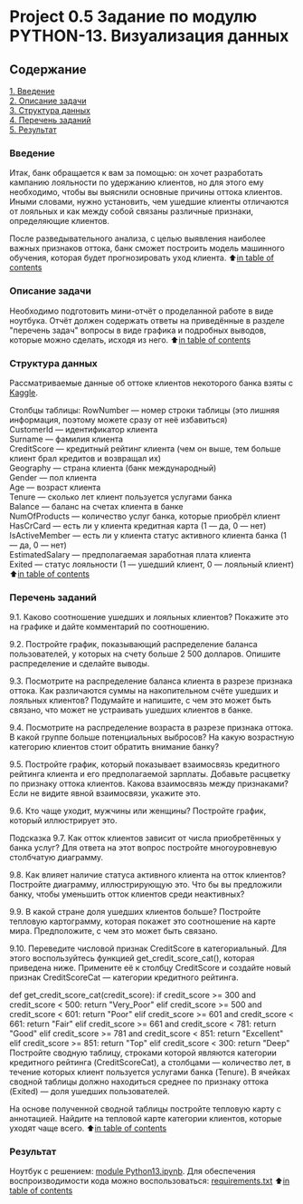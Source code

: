 # Project 0.5  Задание по модулю PYTHON-13. Визуализация данных

## Содержание
[1. Введение](https://github.com/Tio147/DS_1/tree/main/project_0.5#введение)   
[2. Описание задачи](https://github.com/Tio147/DS_1/tree/main/project_0.5#Описание_задачи)   
[3. Структура данных](https://github.com/Tio147/DS_1/tree/main/project_0.5#Структура_данных)   
[4. Перечень заданий](https://github.com/Tio147/DS_1/tree/main/project_0.5#Перечень_заданий)   
[5. Результат](https://github.com/Tio147/DS_1/tree/main/project_0.5#Результат)   


### Введение
Итак, банк обращается к вам за помощью: он хочет разработать кампанию лояльности по удержанию клиентов, но для этого ему необходимо, чтобы вы выяснили основные причины оттока клиентов. Иными словами, нужно установить, чем ушедшие клиенты отличаются от лояльных и как между собой связаны различные признаки, определяющие клиентов.

После разведывательного анализа, с целью выявления наиболее важных признаков оттока, банк сможет построить модель машинного обучения, которая будет прогнозировать уход клиента. 
:arrow_up:[in table of contents](https://github.com/Tio147/DS_1/tree/main/project_0.5/README.md#Содержание)


### Описание задачи
Необходимо подготовить мини-отчёт о проделанной работе в виде ноутбука. Отчёт должен содержать ответы на приведённые в разделе "перечень задач" вопросы в виде графика и подробных выводов, которые можно сделать, исходя из него.
:arrow_up:[in table of contents](https://github.com/Tio147/DS_1/tree/main/project_0.5/README.md#Содержание)


### Структура данных
Рассматриваемые данные об оттоке клиентов некоторого банка взяты с [Kaggle](https://www.kaggle.com/mathchi/churn-for-bank-customers).

Столбцы таблицы:
RowNumber — номер строки таблицы (это лишняя информация, поэтому можете сразу от неё избавиться)    
CustomerId — идентификатор клиента   
Surname — фамилия клиента   
CreditScore — кредитный рейтинг клиента (чем он выше, тем больше клиент брал кредитов и возвращал их)    
Geography — страна клиента (банк международный)    
Gender — пол клиента    
Age — возраст клиента    
Tenure — сколько лет клиент пользуется услугами банка    
Balance — баланс на счетах клиента в банке    
NumOfProducts — количество услуг банка, которые приобрёл клиент    
HasCrCard — есть ли у клиента кредитная карта (1 — да, 0 — нет)    
IsActiveMember — есть ли у клиента статус активного клиента банка (1 — да, 0 — нет)    
EstimatedSalary — предполагаемая заработная плата клиента    
Exited — статус лояльности (1 — ушедший клиент, 0 — лояльный клиент)    
:arrow_up:[in table of contents](https://github.com/Tio147/DS_1/tree/main/project_0.5/README.md#Содержание)


### Перечень заданий
9.1. Каково соотношение ушедших и лояльных клиентов? Покажите это на графике и дайте комментарий по соотношению.

9.2. Постройте график, показывающий распределение баланса пользователей, у которых на счету больше 2 500 долларов. Опишите распределение и сделайте выводы.

9.3. Посмотрите на распределение баланса клиента в разрезе признака оттока. Как различаются суммы на накопительном счёте ушедших и лояльных клиентов? Подумайте и напишите, с чем это может быть связано, что может не устраивать ушедших клиентов в банке.

9.4. Посмотрите на распределение возраста в разрезе признака оттока. В какой группе больше потенциальных выбросов? На какую возрастную категорию клиентов стоит обратить внимание банку?

9.5. Постройте график, который показывает взаимосвязь кредитного рейтинга клиента и его предполагаемой зарплаты. Добавьте расцветку по признаку оттока клиентов. Какова взаимосвязь между признаками? Если не видите явной взаимосвязи, укажите это.

9.6. Кто чаще уходит, мужчины или женщины? Постройте график, который иллюстрирует это.

Подсказка
9.7. Как отток клиентов зависит от числа приобретённых у банка услуг? Для ответа на этот вопрос постройте многоуровневую столбчатую диаграмму.

9.8. Как влияет наличие статуса активного клиента на отток клиентов? Постройте диаграмму, иллюстрирующую это. Что бы вы предложили банку, чтобы уменьшить отток клиентов среди неактивных?

9.9. В какой стране доля ушедших клиентов больше? Постройте тепловую картограмму, которая покажет это соотношение на карте мира. Предположите, с чем это может быть связано.

9.10. Переведите числовой признак CreditScore в категориальный. Для этого воспользуйтесь функцией get_credit_score_cat(), которая приведена ниже. Примените её к столбцу CreditScore и создайте новый признак CreditScoreCat — категории кредитного рейтинга.

def get_credit_score_cat(credit_score):
    if credit_score >= 300 and credit_score < 500:
        return "Very_Poor"
    elif credit_score >= 500 and credit_score < 601:
        return "Poor"
    elif credit_score >= 601 and credit_score < 661:
        return "Fair"
    elif credit_score >= 661 and credit_score < 781:
        return "Good"
    elif credit_score >= 781 and credit_score < 851:
        return "Excellent"
    elif credit_score >= 851:
        return "Top"
    elif credit_score < 300:
        return "Deep"
Постройте сводную таблицу, строками которой являются категории кредитного рейтинга (CreditScoreCat), а столбцами — количество лет, в течение которых клиент пользуется услугами банка (Tenure). В ячейках сводной таблицы должно находиться среднее по признаку оттока (Exited) — доля ушедших пользователей.

На основе полученной сводной таблицы постройте тепловую карту с аннотацией. Найдите на тепловой карте категории клиентов, которые уходят чаще всего.
:arrow_up:[in table of contents](https://github.com/Tio147/DS_1/tree/main/project_0.5/README.md#Содержание)


### Результат
Ноутбук с решением: [module Python13.ipynb](https://github.com/Tio147/DS_1/blob/main/project_0.5/module%20Python13.ipynb).
Для обеспечения воспроизводимости кода можно воспользоваться: [requirements.txt]()
:arrow_up:[in table of contents](https://github.com/Tio147/DS_1/tree/main/project_0.5/README.md#Содержание)